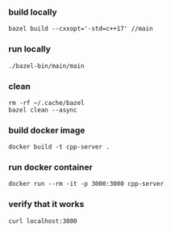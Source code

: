 ### build locally

```
bazel build --cxxopt='-std=c++17' //main
```

### run locally

```
./bazel-bin/main/main
```

### clean

```
rm -rf ~/.cache/bazel
bazel clean --async
```

### build docker image

```
docker build -t cpp-server .
```

### run docker container

```
docker run --rm -it -p 3000:3000 cpp-server
```

### verify that it works

```
curl localhost:3000
```

